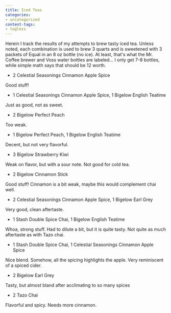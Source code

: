 ```yaml
---
title: Iced Teas
categories:
- uncategorized
content-tags:
- tagless
---
```


Herein I track the results of my attempts to brew tasty iced tea.  Unless noted, each combination is used to brew 3 quarts and is sweetened with 3 packets of Equal in an 8 oz bottle (no ice).  At least, that's what the Mr. Coffee brewer and Voss water bottles are labeled… I only get 7-8 bottles, while simple math says that should be 12 worth.




  * 2 Celestial Seasonings Cinnamon Apple Spice

Good stuff!


  * 1 Celestial Seasonings Cinnamon Apple Spice, 1 Bigelow English Teatime

Just as good, not as sweet.


  * 2 Bigelow Perfect Peach

Too weak.


  * 1 Bigelow Perfect Peach, 1 Bigelow English Teatime

Decent, but not very flavorful.


  * 3 Bigelow Strawberry Kiwi

Weak on flavor, but with a sour note.  Not good for cold tea.


  * 2 Bigelow Cinnamon Stick

Good stuff!  Cinnamon is a bit weak, maybe this would complement chai well.


  * 2 Celestial Seasonings Cinnamon Apple Spice, 1 Bigelow Earl Grey

Very good, clean aftertaste.


  * 1 Stash Double Spice Chai, 1 Bigelow English Teatime

Whoa, strong stuff.  Had to dilute a bit, but it is quite tasty.  Not quite as much aftertaste as with Tazo chai.


  * 1 Stash Double Spice Chai, 1 Celestial Seasonings Cinnamon Apple Spice

Nice blend.  Somehow, all the spicing highlights the apple.  Very reminiscent of a spiced cider.


  * 2 Bigelow Earl Grey

Tasty, but almost bland after acclimating to so many spices


  * 2 Tazo Chai

Flavorful and spicy.  Needs more cinnamon.

